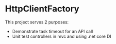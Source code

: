 # HttpClientFactory
This project serves 2 purposes:
- Demonstrate task timeout for an API call
- Unit test controllers in mvc and using .net core DI
